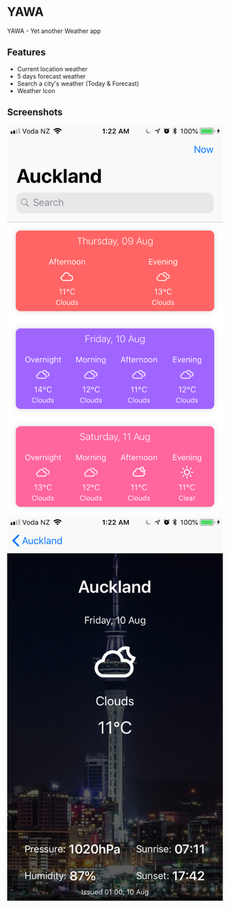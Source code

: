 # YAWA
YAWA - Yet another Weather app

## Features

* Current location weather
* 5 days forecast weather
* Search a city's weather (Today & Forecast)
* Weather Icon

## Screenshots

![HomePage](./Images/IMG_1465.PNG)

![TodayPage](./Images/IMG_1466.PNG)
